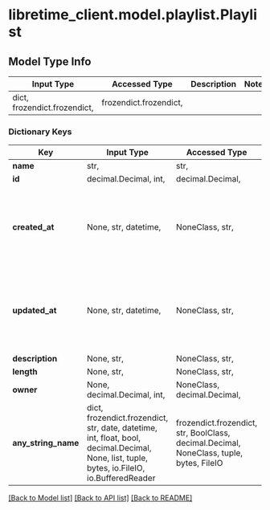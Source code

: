 # libretime_client.model.playlist.Playlist

## Model Type Info
Input Type | Accessed Type | Description | Notes
------------ | ------------- | ------------- | -------------
dict, frozendict.frozendict,  | frozendict.frozendict,  |  | 

### Dictionary Keys
Key | Input Type | Accessed Type | Description | Notes
------------ | ------------- | ------------- | ------------- | -------------
**name** | str,  | str,  |  | 
**id** | decimal.Decimal, int,  | decimal.Decimal,  |  | 
**created_at** | None, str, datetime,  | NoneClass, str,  |  | [optional] value must conform to RFC-3339 date-time
**updated_at** | None, str, datetime,  | NoneClass, str,  |  | [optional] value must conform to RFC-3339 date-time
**description** | None, str,  | NoneClass, str,  |  | [optional] 
**length** | None, str,  | NoneClass, str,  |  | [optional] 
**owner** | None, decimal.Decimal, int,  | NoneClass, decimal.Decimal,  |  | [optional] 
**any_string_name** | dict, frozendict.frozendict, str, date, datetime, int, float, bool, decimal.Decimal, None, list, tuple, bytes, io.FileIO, io.BufferedReader | frozendict.frozendict, str, BoolClass, decimal.Decimal, NoneClass, tuple, bytes, FileIO | any string name can be used but the value must be the correct type | [optional]

[[Back to Model list]](../../README.md#documentation-for-models) [[Back to API list]](../../README.md#documentation-for-api-endpoints) [[Back to README]](../../README.md)

